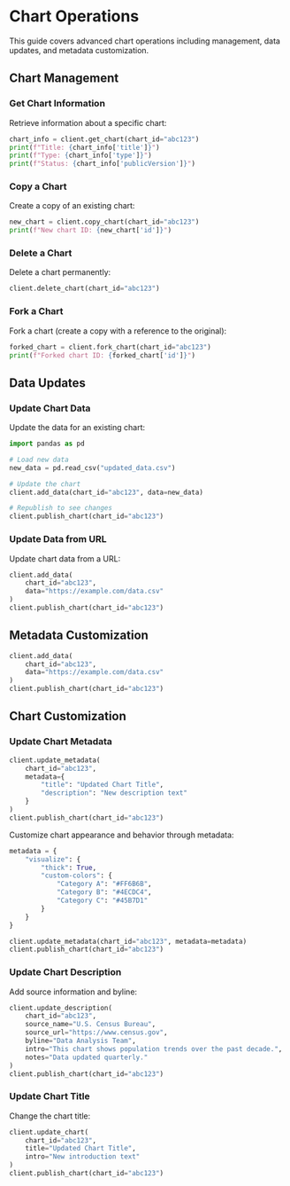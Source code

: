 # Chart Operations

This guide covers advanced chart operations including management, data updates, and metadata customization.

## Chart Management

### Get Chart Information

Retrieve information about a specific chart:

```python
chart_info = client.get_chart(chart_id="abc123")
print(f"Title: {chart_info['title']}")
print(f"Type: {chart_info['type']}")
print(f"Status: {chart_info['publicVersion']}")
```

### Copy a Chart

Create a copy of an existing chart:

```python
new_chart = client.copy_chart(chart_id="abc123")
print(f"New chart ID: {new_chart['id']}")
```

### Delete a Chart

Delete a chart permanently:

```python
client.delete_chart(chart_id="abc123")
```

### Fork a Chart

Fork a chart (create a copy with a reference to the original):

```python
forked_chart = client.fork_chart(chart_id="abc123")
print(f"Forked chart ID: {forked_chart['id']}")
```

## Data Updates

### Update Chart Data

Update the data for an existing chart:

```python
import pandas as pd

# Load new data
new_data = pd.read_csv("updated_data.csv")

# Update the chart
client.add_data(chart_id="abc123", data=new_data)

# Republish to see changes
client.publish_chart(chart_id="abc123")
```

### Update Data from URL

Update chart data from a URL:
```python
client.add_data(
    chart_id="abc123",
    data="https://example.com/data.csv"
)
client.publish_chart(chart_id="abc123")
```

## Metadata Customization

```python
client.add_data(
    chart_id="abc123",
    data="https://example.com/data.csv"
)
client.publish_chart(chart_id="abc123")
```

## Chart Customization

### Update Chart Metadata

```python
client.update_metadata(
    chart_id="abc123",
    metadata={
        "title": "Updated Chart Title",
        "description": "New description text"
    }
)
client.publish_chart(chart_id="abc123")
```

Customize chart appearance and behavior through metadata:

```python
metadata = {
    "visualize": {
        "thick": True,
        "custom-colors": {
            "Category A": "#FF6B6B",
            "Category B": "#4ECDC4",
            "Category C": "#45B7D1"
        }
    }
}

client.update_metadata(chart_id="abc123", metadata=metadata)
client.publish_chart(chart_id="abc123")
```

### Update Chart Description

Add source information and byline:

```python
client.update_description(
    chart_id="abc123",
    source_name="U.S. Census Bureau",
    source_url="https://www.census.gov",
    byline="Data Analysis Team",
    intro="This chart shows population trends over the past decade.",
    notes="Data updated quarterly."
)
client.publish_chart(chart_id="abc123")
```

### Update Chart Title

Change the chart title:

```python
client.update_chart(
    chart_id="abc123",
    title="Updated Chart Title",
    intro="New introduction text"
)
client.publish_chart(chart_id="abc123")
```
